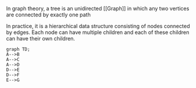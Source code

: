 In graph theory, a tree is an unidirected [[Graph]] in which any two vertices are connected by exactly one path

In practice, it is a hierarchical data structure consisting of nodes connected by edges. Each node can have multiple children and each of these children can have their own children.

```mermaid
graph TD;
A-->B
A-->C
A-->D
D-->E
D-->F
E-->G
```
